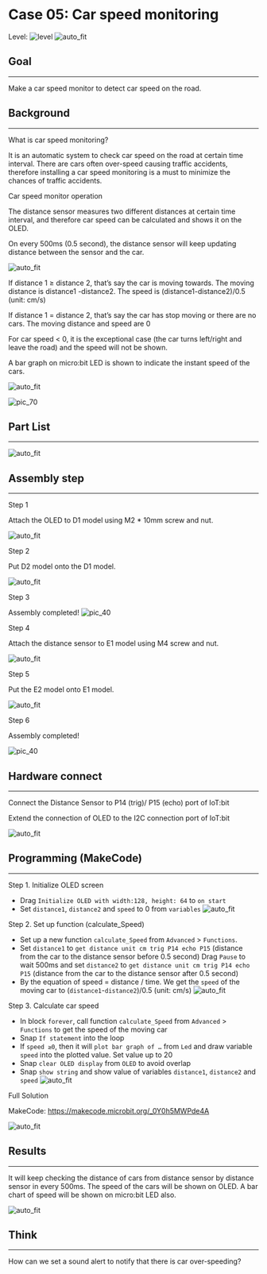 # Case 05: Car speed monitoring 

Level: ![level](images/level3.png)
![auto_fit](images/Case5/case-05.png)<P>

## Goal
<HR>

Make a car speed monitor to detect car speed on the road.<BR><P>

## Background
<HR>

<span id="subtitle">What is car speed monitoring?</span><P>
It is an automatic system to check car speed on the road at certain time interval. There are cars often over-speed causing traffic accidents, therefore installing a car speed monitoring is a must to minimize the chances of traffic accidents.<BR><P>

<span id="subtitle">Car speed monitor operation</span><P>
The distance sensor measures two different distances at certain time interval, and therefore car speed can be calculated and shows it on the OLED. <BR><P>
On every 500ms (0.5 second), the distance sensor will keep updating distance between the sensor and the car. <BR><P>
![auto_fit](images/Case5/Case5_des1.png)<P>
If distance 1 ≥ distance 2, that’s say the car is moving towards. The moving distance is distance1 -distance2. The speed is (distance1-distance2)/0.5 (unit: cm/s) <BR><P>
If distance 1 = distance 2, that’s say the car has stop moving or there are no cars. The moving distance and speed are 0 <BR><P>
For car speed < 0, it is the exceptional case (the car turns left/right and leave the road) and the speed will not be shown. <BR><P>
A bar graph on micro:bit LED is shown to indicate the instant speed of the cars. <BR><P>
![auto_fit](images/Case5/Case5_des2.png)<P>

![pic_70](images/Case5/Concept-diagram-Case5.png)<P>
## Part List
<HR>

![auto_fit](images/Case5/Case5_parts.png)<P>

## Assembly step
<HR>

<span id="subtitle">Step 1</span><P>
Attach the OLED to D1 model using M2 * 10mm screw and nut.<BR><P>
![auto_fit](images/Case5/Case5_ass1.png)<P>
<span id="subtitle">Step 2</span><P>
Put D2 model onto the D1 model.<BR><P>
![auto_fit](images/Case5/Case5_ass2.png)<P>
<span id="subtitle">Step 3</span><P>
Assembly completed!
![pic_40](images/Case5/Case5_ass3.png)<P>
<span id="subtitle">Step 4</span><P>
Attach the distance sensor to E1 model using M4 screw and nut.<BR><P>
![auto_fit](images/Case5/Case5_ass4.png)<P>
<span id="subtitle">Step 5</span><P>
Put the E2 model onto E1 model.<BR><P>
![auto_fit](images/Case5/Case5_ass5.png)<P>
<span id="subtitle">Step 6</span><P>
Assembly completed!<BR><P>
![pic_40](images/Case5/Case5_ass6.png)<P>

## Hardware connect
<HR>

Connect the Distance Sensor to P14 (trig)/ P15 (echo) port of IoT:bit <BR><P>
Extend the connection of OLED to the I2C connection port of IoT:bit <BR><P>
![auto_fit](images/Case5/Case5_hardware.png)<P>

## Programming (MakeCode)
<HR>

<span id="subtitle">Step 1. Initialize OLED screen</span><P>
* Drag `Initialize OLED with width:128, height: 64` to `on start`
* Set `distance1`, `distance2` and `speed` to 0 from `variables`
![auto_fit](images/Case5/Case5_p1.png)<P>

<span id="subtitle">Step 2. Set up function (calculate_Speed)</span><P>
* Set up a new function `calculate_Speed` from `Advanced` > `Functions`. 
* Set `distance1` to `get distance unit cm trig P14 echo P15` (distance from the car to the distance sensor before 0.5 second)
Drag `Pause` to wait 500ms and set `distance2` to `get distance unit cm trig P14 echo P15` (distance from the car to the distance sensor after 0.5 second)
* By the equation of speed = distance / time. We get the `speed` of the moving car to (`distance1`-`distance2`)/0.5 (unit: cm/s)
![auto_fit](images/Case5/Case5_p2.png)<P>

<span id="subtitle">Step 3. Calculate car speed</span><P>
* In block `forever`, call function `calculate_Speed` from `Advanced` > `Functions` to get the speed of the moving car
* Snap `If statement` into the loop
* If `speed ≥0`, then it will `plot bar graph of …` from `Led` and draw variable `speed` into the plotted value. Set value up to 20 
* Snap `clear OLED display` from `OLED` to avoid overlap
* Snap `show string` and show value of variables `distance1`, `distance2` and `speed`
![auto_fit](images/Case5/Case5_p3.png)<P>


<span id="subtitle">Full Solution<BR><P>
MakeCode: <a href="https://makecode.microbit.org/_0Y0h5MWPde4A" target="_blank">https://makecode.microbit.org/_0Y0h5MWPde4A</a>

![auto_fit](images/Case5/Case5_full_program.png)<P>



## Results
<HR>

It will keep checking the distance of cars from distance sensor by distance sensor in every 500ms. The speed of the cars will be shown on OLED. A bar chart of speed will be shown on micro:bit LED also.<BR><P>
![auto_fit](images/Case5/Case5_result.gif)<P>

## Think
<HR>

How can we set a sound alert to notify that there is car over-speeding?<BR><P>

